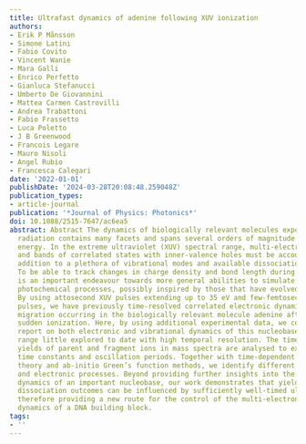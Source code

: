 ```yaml
---
title: Ultrafast dynamics of adenine following XUV ionization
authors:
- Erik P Månsson
- Simone Latini
- Fabio Covito
- Vincent Wanie
- Mara Galli
- Enrico Perfetto
- Gianluca Stefanucci
- Umberto De Giovannini
- Mattea Carmen Castrovilli
- Andrea Trabattoni
- Fabio Frassetto
- Luca Poletto
- J B Greenwood
- Francois Legare
- Mauro Nisoli
- Angel Rubio
- Francesca Calegari
date: '2022-01-01'
publishDate: '2024-03-28T20:08:48.259048Z'
publication_types:
- article-journal
publication: '*Journal of Physics: Photonics*'
doi: 10.1088/2515-7647/ac6ea5
abstract: Abstract The dynamics of biologically relevant molecules exposed to ionizing
  radiation contains many facets and spans several orders of magnitude in time and
  energy. In the extreme ultraviolet (XUV) spectral range, multi-electronic phenomena
  and bands of correlated states with inner-valence holes must be accounted for in
  addition to a plethora of vibrational modes and available dissociation channels.
  To be able to track changes in charge density and bond length during ultrafast reactions
  is an important endeavour towards more general abilities to simulate and control
  photochemical processes, possibly inspired by those that have evolved biologically.
  By using attosecond XUV pulses extending up to 35 eV and few-femtosecond near-infrared
  pulses, we have previously time-resolved correlated electronic dynamics and charge
  migration occurring in the biologically relevant molecule adenine after XUV-induced
  sudden ionization. Here, by using additional experimental data, we comprehensively
  report on both electronic and vibrational dynamics of this nucleobase in an energy
  range little explored to date with high temporal resolution. The time-dependent
  yields of parent and fragment ions in mass spectra are analysed to extract exponential
  time constants and oscillation periods. Together with time-dependent density functional
  theory and ab-initio Green’s function methods, we identify different vibrational
  and electronic processes. Beyond providing further insights into the XUV-induced
  dynamics of an important nucleobase, our work demonstrates that yields of specific
  dissociation outcomes can be influenced by sufficiently well-timed ultrashort pulses,
  therefore providing a new route for the control of the multi-electronic and dissociative
  dynamics of a DNA building block.
tags:
- ''
---
```

